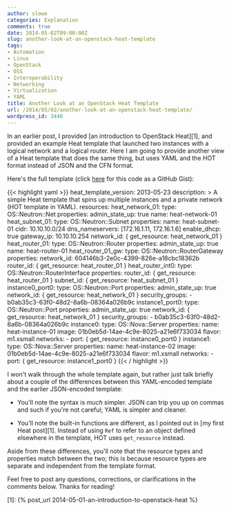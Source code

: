 ```yaml
---
author: slowe
categories: Explanation
comments: true
date: 2014-05-02T09:00:00Z
slug: another-look-at-an-openstack-heat-template
tags:
- Automation
- Linux
- OpenStack
- OSS
- Interoperability
- Networking
- Virtualization
- YAML
title: Another Look at an OpenStack Heat Template
url: /2014/05/02/another-look-at-an-openstack-heat-template/
wordpress_id: 3448
---
```


In an earlier post, I provided [an introduction to OpenStack Heat][1], and provided an example Heat template that launched two instances with a logical network and a logical router. Here I am going to provide another view of a Heat template that does the same thing, but uses YAML and the HOT format instead of JSON and the CFN format.

Here's the full template (click [here](https://gist.github.com/lowescott/1ed38b586a1751138c8d) for this code as a GitHub Gist):

{{< highlight yaml >}}
heat_template_version: 2013-05-23
description: >
  A simple Heat template that spins up multiple instances and a private network (HOT template in YAML).
resources:
  heat_network_01:
    type: OS::Neutron::Net
    properties:
      admin_state_up: true
      name: heat-network-01
  heat_subnet_01:
    type: OS::Neutron::Subnet
    properties:
      name: heat-subnet-01
      cidr: 10.10.10.0/24
      dns_nameservers: [172.16.1.11, 172.16.1.6]
      enable_dhcp: true
      gateway_ip: 10.10.10.254
      network_id: { get_resource: heat_network_01 }
  heat_router_01:
    type: OS::Neutron::Router
    properties:
      admin_state_up: true
      name: heat-router-01
  heat_router_01_gw:
    type: OS::Neutron::RouterGateway
    properties:
      network_id: 604146b3-2e0c-4399-826e-a18cbc18362b
      router_id: { get_resource: heat_router_01 }
  heat_router_int0:
    type: OS::Neutron::RouterInterface
    properties:
      router_id: { get_resource: heat_router_01 }
      subnet_id: { get_resource: heat_subnet_01 }
  instance0_port0:
    type: OS::Neutron::Port
    properties:
      admin_state_up: true
      network_id: { get_resource: heat_network_01 }
      security_groups:
        - b0ab35c3-63f0-48d2-8a6b-08364a026b9c
  instance1_port0:
    type: OS::Neutron::Port
    properties:
      admin_state_up: true
      network_id: { get_resource: heat_network_01 }
      security_groups:
        - b0ab35c3-63f0-48d2-8a6b-08364a026b9c
  instance0:
    type: OS::Nova::Server
    properties:
      name: heat-instance-01
      image: 01b0eb5d-14ae-4c9e-8025-a21e6f733034
      flavor: m1.xsmall
      networks:
        - port: { get_resource: instance0_port0 }
  instance1:
    type: OS::Nova::Server
    properties:
      name: heat-instance-02
      image: 01b0eb5d-14ae-4c9e-8025-a21e6f733034
      flavor: m1.xsmall
      networks:
        - port: { get_resource: instance1_port0 }
{{< / highlight >}}

I won't walk through the whole template again, but rather just talk briefly about a couple of the differences between this YAML-encoded template and the earlier JSON-encoded template:

* You'll note the syntax is _much_ simpler. JSON can trip you up on commas and such if you're not careful; YAML is simpler and cleaner.

* You'll note the built-in functions are different, as I pointed out in [my first Heat post][1]. Instead of using `Ref` to refer to an object defined elsewhere in the template, HOT uses `get_resource` instead.

Aside from these differences, you'll note that the resource types and properties match between the two; this is because resource types are separate and independent from the template format.

Feel free to post any questions, corrections, or clarifications in the comments below. Thanks for reading!

[1]: {% post_url 2014-05-01-an-introduction-to-openstack-heat %}
